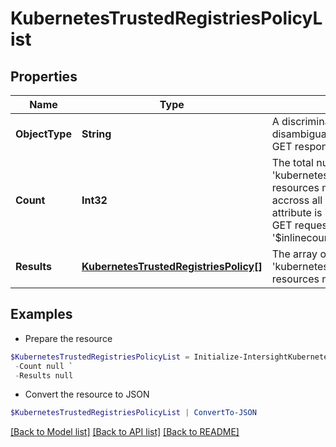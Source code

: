 # KubernetesTrustedRegistriesPolicyList
## Properties

Name | Type | Description | Notes
------------ | ------------- | ------------- | -------------
**ObjectType** | **String** | A discriminator value to disambiguate the schema of a HTTP GET response body. | 
**Count** | **Int32** | The total number of &#39;kubernetes.TrustedRegistriesPolicy&#39; resources matching the request, accross all pages. The &#39;Count&#39; attribute is included when the HTTP GET request includes the &#39;$inlinecount&#39; parameter. | [optional] 
**Results** | [**KubernetesTrustedRegistriesPolicy[]**](KubernetesTrustedRegistriesPolicy.md) | The array of &#39;kubernetes.TrustedRegistriesPolicy&#39; resources matching the request. | [optional] 

## Examples

- Prepare the resource
```powershell
$KubernetesTrustedRegistriesPolicyList = Initialize-IntersightKubernetesTrustedRegistriesPolicyList  -ObjectType null `
 -Count null `
 -Results null
```

- Convert the resource to JSON
```powershell
$KubernetesTrustedRegistriesPolicyList | ConvertTo-JSON
```

[[Back to Model list]](../README.md#documentation-for-models) [[Back to API list]](../README.md#documentation-for-api-endpoints) [[Back to README]](../README.md)

